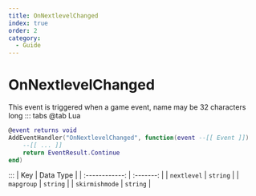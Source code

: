 ```yaml
---
title: OnNextlevelChanged
index: true
order: 2
category:
  - Guide
---
```


# OnNextlevelChanged
This event is triggered when a game event, name may be 32 characters long
::: tabs
@tab Lua
```lua
@event returns void
AddEventHandler("OnNextlevelChanged", function(event --[[ Event ]])
    --[[ ... ]]
    return EventResult.Continue
end)
```

:::
|       Key      | Data Type |
| :------------: | :-------: |
|   `nextlevel`  |  `string` |
|   `mapgroup`   |  `string` |
| `skirmishmode` |  `string` |